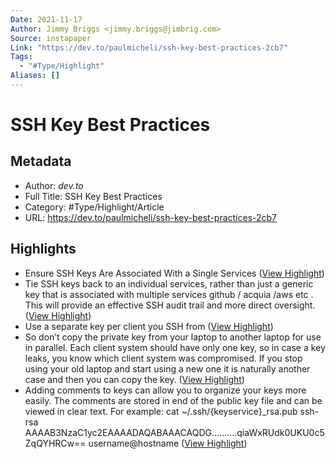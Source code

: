 ```yaml
---
Date: 2021-11-17
Author: Jimmy Briggs <jimmy.briggs@jimbrig.com>
Source: instapaper
Link: "https://dev.to/paulmicheli/ssh-key-best-practices-2cb7"
Tags:
  - "#Type/Highlight"
Aliases: []
---
```


# SSH Key Best Practices

## Metadata

* Author: *dev.to*
* Full Title: SSH Key Best Practices
* Category: #Type/Highlight/Article
* URL: https://dev.to/paulmicheli/ssh-key-best-practices-2cb7

## Highlights

* Ensure SSH Keys Are Associated With a Single Services ([View Highlight](https://instapaper.com/read/1439398212/17289748))
* Tie SSH keys back to an individual services, rather than just a generic key that is associated with multiple services github / acquia /aws etc . This will provide an effective SSH audit trail and more direct oversight. ([View Highlight](https://instapaper.com/read/1439398212/17289752))
* Use a separate key per client you SSH from ([View Highlight](https://instapaper.com/read/1439398212/17289754))
* So don’t copy the private key from your laptop to another laptop for use in parallel. Each client system should have only one key, so in case a key leaks, you know which client system was compromised. If you stop using your old laptop and start using a new one it is naturally another case and then you can copy the key. ([View Highlight](https://instapaper.com/read/1439398212/17289758))
* Adding comments to keys can allow you to organize your keys more easily. The comments are stored in end of the public key file and can be viewed in clear text. For example:
  cat ~/.ssh/{keyservice}\_rsa.pub
  ssh-rsa AAAAB3NzaC1yc2EAAAADAQABAAACAQDG..........qiaWxRUdk0UKU0c5ZqQYHRCw== username@hostname ([View Highlight](https://instapaper.com/read/1439398212/17289761))
